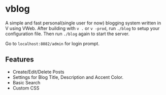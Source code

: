 # vblog

A simple and fast personal(single user for now) blogging system written in V using VWeb.
After building with `v .` or `v -prod`, run `./blog` to setup your configuration file. Then run `./blog` again to start the server.

Go to `localhost:8082/admin` for login prompt.

## Features
- Create/Edit/Delete Posts
- Settings for Blog Title, Description and Accent Color.
- Basic Search
- Custom CSS
